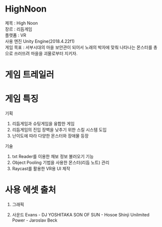 # HighNoon

제목 : High Noon \
장르 : 리듬게임 \
플랫폼 : VR \
사용 엔진 Unity Engine(2018.4.22f1) \
게임 목표 : 서부시대의 마을 보안관이 되어서 노래의 박자에 맞춰 나타나는 몬스터를 총으로 쓰러뜨려 마을을 괴물로부터 지키자.

# 게임 트레일러


# 게임 특징
기획
1. 리듬게임과 슈팅게임을 융합한 게임 
2. 리듬게임의 진입 장벽을 낮추기 위한 스킬 시스템 도입
3. 난이도에 따라 다양한 몬스터와 장애물 등장

기술
1. txt Reader를 이용한 채보 정보 불러오기 기능 
2. Object Pooling 기법을 사용한 몬스터(리듬 노트) 관리
3. Raycast를 활용한 VR용 UI 제작 


# 사용 에셋 출처
1. 그래픽


2. 사운드
Evans - DJ YOSHITAKA
SON OF SUN - Hosoe Shinji
Unilmited Power - Jaroslav Beck
